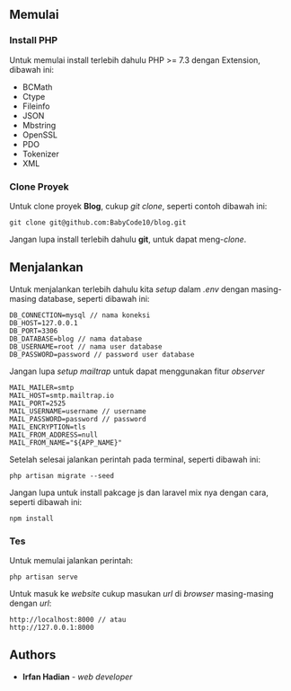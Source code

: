 ## Memulai

### Install PHP

Untuk memulai install terlebih dahulu PHP >= 7.3 dengan Extension, dibawah ini:
* BCMath
* Ctype
* Fileinfo
* JSON
* Mbstring
* OpenSSL
* PDO
* Tokenizer
* XML

### Clone Proyek

Untuk clone proyek **Blog**, cukup *git clone*, seperti contoh dibawah ini:
```
git clone git@github.com:BabyCode10/blog.git
```
Jangan lupa install terlebih dahulu **git**, untuk dapat meng-*clone*.

## Menjalankan 

Untuk menjalankan terlebih dahulu kita *setup* dalam *.env* dengan masing-masing database, seperti dibawah ini:
```
DB_CONNECTION=mysql // nama koneksi
DB_HOST=127.0.0.1
DB_PORT=3306
DB_DATABASE=blog // nama database
DB_USERNAME=root // nama user database
DB_PASSWORD=password // password user database
```
Jangan lupa *setup mailtrap* untuk dapat menggunakan fitur *observer*
```
MAIL_MAILER=smtp
MAIL_HOST=smtp.mailtrap.io
MAIL_PORT=2525
MAIL_USERNAME=username // username
MAIL_PASSWORD=password // password
MAIL_ENCRYPTION=tls
MAIL_FROM_ADDRESS=null
MAIL_FROM_NAME="${APP_NAME}"
```
Setelah selesai jalankan perintah pada terminal, seperti dibawah ini:
```
php artisan migrate --seed
```
Jangan lupa untuk install pakcage js dan laravel mix nya dengan cara, seperti dibawah ini:
```
npm install
```

### Tes

Untuk memulai jalankan perintah:
```
php artisan serve
```
Untuk masuk ke *website* cukup masukan *url* di *browser* masing-masing dengan *url*:
```
http://localhost:8000 // atau 
http://127.0.0.1:8000
```


## Authors

* **Irfan Hadian** - *web developer*
